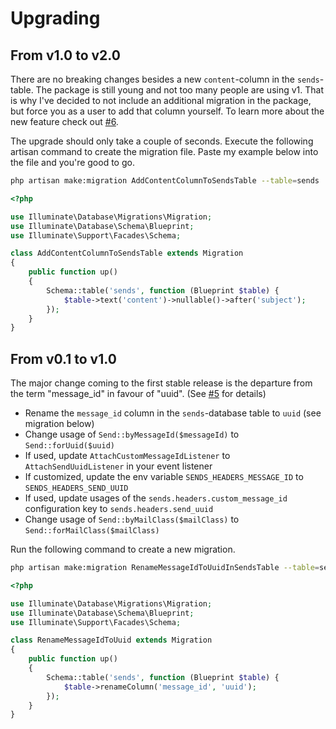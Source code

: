 # Upgrading

## From v1.0 to v2.0

There are no breaking changes besides a new `content`-column in  the `sends`-table. 
The package is still young and not too many people are using v1. That is why I've decided to not include an additional migration in the package, but force you as a user to add that column yourself.
To learn more about the new feature check out [#6](https://github.com/stefanzweifel/laravel-sends/pull/6).

The upgrade should only take a couple of seconds. Execute the following artisan command to create the migration file. Paste my example below into the file and you're good to go.

```bash
php artisan make:migration AddContentColumnToSendsTable --table=sends
```

```php
<?php

use Illuminate\Database\Migrations\Migration;
use Illuminate\Database\Schema\Blueprint;
use Illuminate\Support\Facades\Schema;

class AddContentColumnToSendsTable extends Migration
{
    public function up()
    {
        Schema::table('sends', function (Blueprint $table) {
            $table->text('content')->nullable()->after('subject');
        });
    }
}
```


## From v0.1 to v1.0

The major change coming to the first stable release is the departure from the term "message_id" in favour of "uuid". (See [#5](https://github.com/stefanzweifel/laravel-sends/pull/5) for details)

- Rename the `message_id` column in the `sends`-database table to `uuid` (see migration below)
- Change usage of `Send::byMessageId($messageId)` to `Send::forUuid($uuid)`
- If used, update `AttachCustomMessageIdListener` to `AttachSendUuidListener` in your event listener
- If customized, update the env variable `SENDS_HEADERS_MESSAGE_ID` to `SENDS_HEADERS_SEND_UUID`
- If used, update usages of the `sends.headers.custom_message_id` configuration key to `sends.headers.send_uuid`
- Change usage of `Send::byMailClass($mailClass)` to `Send::forMailClass($mailClass)`

Run the following command to create a new migration.

```bash
php artisan make:migration RenameMessageIdToUuidInSendsTable --table=sends
```

```php
<?php

use Illuminate\Database\Migrations\Migration;
use Illuminate\Database\Schema\Blueprint;
use Illuminate\Support\Facades\Schema;

class RenameMessageIdToUuid extends Migration
{
    public function up()
    {
        Schema::table('sends', function (Blueprint $table) {
            $table->renameColumn('message_id', 'uuid');
        });
    }
}
```
